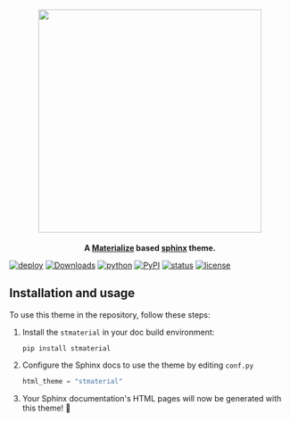<h1 align="center">
  <img src="https://cdn.jsdelivr.net/gh/zclab/stmaterial/docs/_static/logo.png" width="400">
</h1>

<p align="center">
  <strong>
    A
    <a href="https://materializeweb.com/">Materialize</a> based <a href="https://www.sphinx-doc.org/en/master/">sphinx</a> theme.
  </strong>
</p>

<!-- [![deploy](https://github.com/zclab/stmaterial/actions/workflows/deploy-docs.yml/badge.svg)](https://zclab.github.io/stmaterial/) -->

[![deploy](https://img.shields.io/readthedocs/stmaterial?style=flat-square&logo=readthedocs&logoColor=white)](https://stmaterial.readthedocs.io/en/latest/)
[![Downloads](https://img.shields.io/pypi/dm/stmaterial.svg?style=flat-square)](https://pypistats.org/packages/stmaterial)
[![python](https://img.shields.io/pypi/pyversions/stmaterial.svg?style=flat-square)](https://pypi.org/project/stmaterial/)
[![PyPI](https://img.shields.io/pypi/v/stmaterial?style=flat-square&logo=python&logoColor=white&color=orange)](https://pypi.org/project/stmaterial/)
[![status](https://img.shields.io/pypi/status/stmaterial.svg?style=flat-square)](https://pypi.org/project/stmaterial/)
[![license](https://img.shields.io/pypi/l/stmaterial.svg?style=flat-square&logo=opensourceinitiative&logoColor=white)](https://github.com/zclab/stmaterial/blob/main/LICENSE)

## Installation and usage

<!-- start quickstart -->

To use this theme in the repository, follow these steps:

1. Install the `stmaterial` in your doc build environment:

   ```
   pip install stmaterial
   ```

2. Configure the Sphinx docs to use the theme by editing `conf.py`

   ```python
   html_theme = "stmaterial"
   ```

3. Your Sphinx documentation's HTML pages will now be generated with this theme! 🎉

<!-- end quickstart -->
